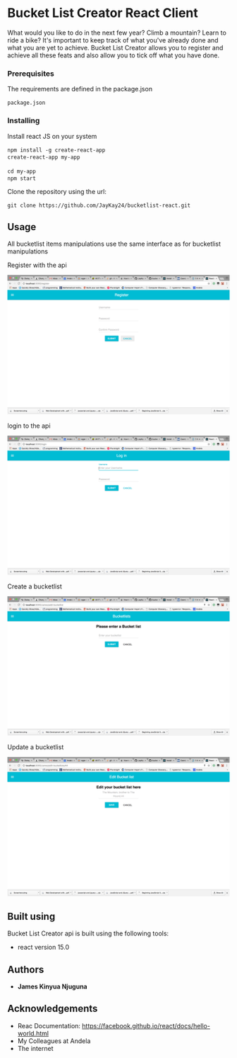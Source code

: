 # Bucket List Creator React Client

What would you like to do in the next few year? Climb a mountain? Learn to
ride a bike? It's important to keep track of what you've already done and
what you are yet to achieve.
Bucket List Creator allows you to register and achieve all these feats and
also allow you to tick off what you have done.


### Prerequisites

The requirements are defined in the package.json

```
package.json
```

### Installing
Install react JS on your system

```
npm install -g create-react-app
create-react-app my-app

cd my-app
npm start
```

Clone the repository using the url:

```
git clone https://github.com/JayKay24/bucketlist-react.git
```

## Usage

All bucketlist items manipulations use the same interface as for bucketlist manipulations 

Register with the api

![Alt text](/src/images/register.png?raw=true "Register")

login to the api

![Alt text](/src/images/login.png?raw=true "Login")

Create a bucketlist

![Alt text](/src/images/add-bucketlist.png?raw=true "Add bucketlist")

Update a bucketlist

![Alt text](/src/images/edit-bucketlist.png?raw=true "Edit a Bucketlist")

## Built using

Bucket List Creator api is built using the following tools:

* react version 15.0

## Authors

* **James Kinyua Njuguna**

## Acknowledgements

* Reac Documentation: https://facebook.github.io/react/docs/hello-world.html
* My Colleagues at Andela
* The internet